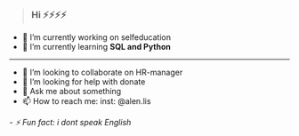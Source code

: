 > ### **Hi**  ⚡⚡⚡⚡

- 🔭 I’m currently working on selfeducation
- 🌱 I’m currently learning __SQL and Python__
___
- 👯 I’m looking to collaborate on HR-manager
- 🤔 I’m looking for help with donate
- 💬 Ask me about something
- 📫 How to reach me: inst: @alen.lis

*- ⚡ Fun fact: i dont speak English*

